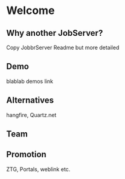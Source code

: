 # Welcome

## Why another JobServer?
Copy JobbrServer Readme but more detailed

## Demo
blablab demos link

## Alternatives
hangfire, Quartz.net

## Team

## Promotion
ZTG, Portals, weblink etc.